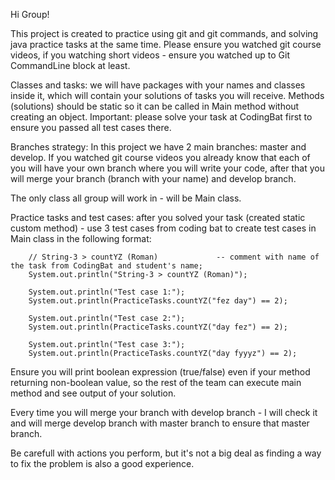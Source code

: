 Hi Group!

This project is created to practice using git and git commands, and solving java practice tasks at the same time.
Please ensure you watched git course videos, if you watching short videos - ensure you watched up to Git CommandLine block at least.

Classes and tasks: we will have packages with your names and classes inside it, which will contain your solutions of tasks you will receive. Methods (solutions) 
should be static so it can be called in Main method without creating an object. Important: please solve your task at CodingBat first to ensure you passed all test cases there.

Branches strategy: In this project we have 2 main branches: master and develop. If you watched git course videos you already know that each of you will 
have your own branch where you will write your code, after that you will merge your branch (branch with your name) and develop branch.

The only class all group will work in - will be Main class.

Practice tasks and test cases: after you solved your task (created static custom method) - use 3 test cases from coding bat to create test cases in Main class in the following format:

        // String-3 > countYZ (Roman)             -- comment with name of the task from CodingBat and student's name;
        System.out.println("String-3 > countYZ (Roman)");

        System.out.println("Test case 1:");
        System.out.println(PracticeTasks.countYZ("fez day") == 2);

        System.out.println("Test case 2:");
        System.out.println(PracticeTasks.countYZ("day fez") == 2);

        System.out.println("Test case 3:");
        System.out.println(PracticeTasks.countYZ("day fyyyz") == 2);

Ensure you will print boolean expression (true/false) even if your method returning non-boolean value, so the rest of the team can execute main method and see output of your solution.

Every time you will merge your branch with develop branch - I will check it and will merge develop branch with master branch to ensure that master branch.

Be carefull with actions you perform, but it's not a big deal as finding a way to fix the problem is also a good experience.

